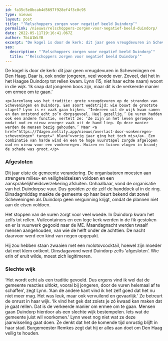 ```yaml
---
id: fa35c5e8bcab4d5697f928ef4f3c0c95
type: nieuws
layout: post
title: "‘Relschoppers zorgen voor negatief beeld Duindorp’"
permalink: /nieuws/relschoppers-zorgen-voor-negatief-beeld-duindorp/
date: 2022-05-11T19:16:41.067Z
author: 7biA1WiYB
excerpt: "De kogel is door de kerk: dit jaar geen vreugdevuren in Scheveningen en Den Haag. Daar is, ook onder jongeren, veel woede over. Zoveel, dat het in het Haagse Duindorp tot rellen kwam. Lynn (15, niet haar echte naam) woont in die wijk. ‘Ik snap dat jongeren boos zijn, maar dit is de verkeerde manier om ermee om te gaan.’   "
seo:
  description: "‘Relschoppers zorgen voor negatief beeld Duindorp’"
  title: "‘Relschoppers zorgen voor negatief beeld Duindorp’"
---
```

De kogel is door de kerk: dit jaar geen vreugdevuren in Scheveningen en Den Haag. Daar is, ook onder jongeren, veel woede over. Zoveel, dat het in het Haagse Duindorp tot rellen kwam. Lynn (15, niet haar echte naam) woont in die wijk. ‘Ik snap dat jongeren boos zijn, maar dit is de verkeerde manier om ermee om te gaan.’   

    <p>Jarenlang was het traditie: grote vreugdevuren op de stranden van Scheveningen en Duindorp. Een soort wedstrijd: wie bouwt de grootste stapel? Lynn is er vaak gaan kijken. ‘Iedereen uit de wijk kwam samen en dan ontstond echt zo’n dorpsgevoel. Heel gezellig.’ De vuren hadden ook een andere functie, vertelt ze: ‘Ze zijn in het leven geroepen omdat oud en nieuw vroeger vaak uit de hand liep. Op deze manier werden de mensen bezig gehouden.’ Maar <a href="https://7dagen.netlify.app/nieuws/overlast-door-vonkenregen-scheveningen" target="_blank">vorig jaar ging het toch mis</a>. Een combinatie van harde wind én een te hoge vuurstapel zorgde afgelopen oud en nieuw voor een vonkenregen. Huizen en tuinen vlogen in brand; de schade was groot.</p>
<h3>Afgesloten </h3>
<p>Dit jaar eiste de gemeente verandering. De organisatoren moesten aan strengere milieu- en veiligheidseisen voldoen en een aansprakelijkheidsverzekering afsluiten. Onhaalbaar, vond de organisatie van het Duindorpse vuur. Dus gooiden ze de zelf de handdoek al in de ring. Dinsdagmiddag maakte de gemeente op haar beurt bekend dat zowel Scheveningen als Duindorp geen vergunning krijgt, omdat de plannen niet aan de eisen voldoen.</p>
<p>Het stoppen van de vuren zorgt voor veel woede. In Duindorp kwam het zelfs tot rellen. Vuilcontainers en een lege kerk werden in de fik gestoken en er is vuurwerk gegooid naar de ME. Maandagnacht werden twaalf mensen aangehouden, van wie de helft onder de achttien. De nacht daarvoor werd een kind van negen opgepakt. </p>
<p>Hij zou hebben staan zwaaien met een molotovcocktail, hoewel zijn moeder dat met klem ontkent. Dinsdagavond werd Duindorp zelfs ‘afgesloten’. Wie erin of eruit wilde, moest zich legitimeren.</p>
<h3>Slechte wijk</h3>
<p>‘Het wordt echt als een traditie gevoeld. Dus ergens vind ik wel dat de gemeente reacties uitlokt, vooral bij jongeren, door de vuren helemaal af te schaffen’, zegt Lynn. ‘Aan de andere kant vind ik het zelf goed dat het nu niet meer mag. Het was leuk, maar ook vervuilend en gevaarlijk.’ Ze betreurt de onrust in haar wijk. ‘Ik vind het gek dat zoiets je zó kwaad kan maken dat je gaat rellen. Dat is de verkeerde manier om ermee om te gaan. Mensen gaan Duindorp hierdoor als een slechte wijk bestempelen. Iets wat de gemeente juist wil voorkomen.’ Lynn weet nog niet wat ze deze jaarwisseling gaat doen. Ze denkt dat het de komende tijd onrustig blijft in haar stad. Burgemeester Remkes zegt dat hij er alles aan doet om Den Haag veilig te houden.</p>  
